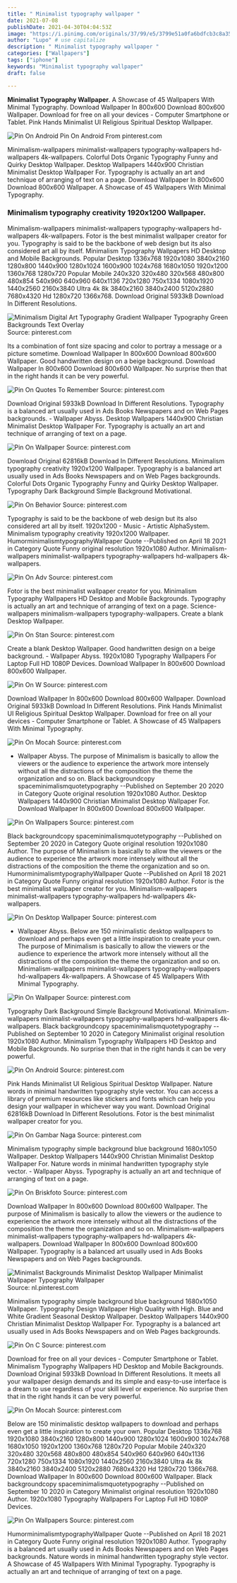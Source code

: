 ```yaml
---
title: " Minimalist typography wallpaper "
date: 2021-07-08
publishDate: 2021-04-30T04:04:53Z
image: "https://i.pinimg.com/originals/37/99/e5/3799e51a0fa6bdfcb3c8a359f0b0d5f6.jpg"
author: "Lupo" # use capitalize
description: " Minimalist typography wallpaper "
categories: ["Wallpapers"]
tags: ["iphone"]
keywords: "Minimalist typography wallpaper"
draft: false

---
```



**Minimalist Typography Wallpaper**. A Showcase of 45 Wallpapers With Minimal Typography. Download Wallpaper In 800x600 Download 800x600 Wallpaper. Download for free on all your devices - Computer Smartphone or Tablet. Pink Hands Minimalist UI Religious Spiritual Desktop Wallpaper.

![Pin On Android](https://i.pinimg.com/originals/83/b1/e2/83b1e27b5db4b8fdf1631b5c4b3c53cc.jpg "Pin On Android")
Pin On Android From pinterest.com


Minimalism-wallpapers minimalist-wallpapers typography-wallpapers hd-wallpapers 4k-wallpapers. Colorful Dots Organic Typography Funny and Quirky Desktop Wallpaper. Desktop Wallpapers 1440x900 Christian Minimalist Desktop Wallpaper For. Typography is actually an art and technique of arranging of text on a page. Download Wallpaper In 800x600 Download 800x600 Wallpaper. A Showcase of 45 Wallpapers With Minimal Typography.

### Minimalism typography creativity 1920x1200 Wallpaper.

Minimalism-wallpapers minimalist-wallpapers typography-wallpapers hd-wallpapers 4k-wallpapers. Fotor is the best minimalist wallpaper creator for you. Typography is said to be the backbone of web design but its also considered art all by itself. Minimalism Typography Wallpapers HD Desktop and Mobile Backgrounds. Popular Desktop 1336x768 1920x1080 3840x2160 1280x800 1440x900 1280x1024 1600x900 1024x768 1680x1050 1920x1200 1360x768 1280x720 Popular Mobile 240x320 320x480 320x568 480x800 480x854 540x960 640x960 640x1136 720x1280 750x1334 1080x1920 1440x2560 2160x3840 Ultra 4k 8k 3840x2160 3840x2400 5120x2880 7680x4320 Hd 1280x720 1366x768. Download Original 5933kB Download In Different Resolutions.


![Minimalism Digital Art Typography Gradient Wallpaper Typography Green Backgrounds Text Overlay](https://i.pinimg.com/originals/46/f9/56/46f95617ad45cf09bd5102fae30571ff.jpg "Minimalism Digital Art Typography Gradient Wallpaper Typography Green Backgrounds Text Overlay")
Source: pinterest.com

Its a combination of font size spacing and color to portray a message or a picture sometime. Download Wallpaper In 800x600 Download 800x600 Wallpaper. Good handwritten design on a beige background. Download Wallpaper In 800x600 Download 800x600 Wallpaper. No surprise then that in the right hands it can be very powerful.

![Pin On Quotes To Remember](https://i.pinimg.com/originals/61/bf/72/61bf7209b9e85d5b67c9b86fe98e4a03.png "Pin On Quotes To Remember")
Source: pinterest.com

Download Original 5933kB Download In Different Resolutions. Typography is a balanced art usually used in Ads Books Newspapers and on Web Pages backgrounds. - Wallpaper Abyss. Desktop Wallpapers 1440x900 Christian Minimalist Desktop Wallpaper For. Typography is actually an art and technique of arranging of text on a page.

![Pin On Wallpaper](https://i.pinimg.com/originals/81/6f/03/816f03fcdcf514f393c57b15d6bd082f.jpg "Pin On Wallpaper")
Source: pinterest.com

Download Original 62816kB Download In Different Resolutions. Minimalism typography creativity 1920x1200 Wallpaper. Typography is a balanced art usually used in Ads Books Newspapers and on Web Pages backgrounds. Colorful Dots Organic Typography Funny and Quirky Desktop Wallpaper. Typography Dark Background Simple Background Motivational.

![Pin On Behavior](https://i.pinimg.com/736x/fd/0f/dc/fd0fdc53ff57693a5e7346401d3d1209.jpg "Pin On Behavior")
Source: pinterest.com

Typography is said to be the backbone of web design but its also considered art all by itself. 1920x1200 - Music - Artistic AlphaSystem. Minimalism typography creativity 1920x1200 Wallpaper. HumorminimalismtypographyWallpaper Quote --Published on April 18 2021 in Category Quote Funny original resolution 1920x1080 Author. Minimalism-wallpapers minimalist-wallpapers typography-wallpapers hd-wallpapers 4k-wallpapers.

![Pin On Adv](https://i.pinimg.com/originals/f5/73/67/f57367a84ab66f36fed03426b6f1e64e.png "Pin On Adv")
Source: pinterest.com

Fotor is the best minimalist wallpaper creator for you. Minimalism Typography Wallpapers HD Desktop and Mobile Backgrounds. Typography is actually an art and technique of arranging of text on a page. Science-wallpapers minimalism-wallpapers typography-wallpapers. Create a blank Desktop Wallpaper.

![Pin On Stan](https://i.pinimg.com/originals/da/ea/59/daea59e68dec000ab9b38cb6cd3add46.jpg "Pin On Stan")
Source: pinterest.com

Create a blank Desktop Wallpaper. Good handwritten design on a beige background. - Wallpaper Abyss. 1920x1080 Typography Wallpapers For Laptop Full HD 1080P Devices. Download Wallpaper In 800x600 Download 800x600 Wallpaper.

![Pin On W](https://i.pinimg.com/originals/62/73/b6/6273b6b67c6d2929e7f4488f372cf5e7.jpg "Pin On W")
Source: pinterest.com

Download Wallpaper In 800x600 Download 800x600 Wallpaper. Download Original 5933kB Download In Different Resolutions. Pink Hands Minimalist UI Religious Spiritual Desktop Wallpaper. Download for free on all your devices - Computer Smartphone or Tablet. A Showcase of 45 Wallpapers With Minimal Typography.

![Pin On Mocah](https://i.pinimg.com/originals/f9/0d/4e/f90d4e6e5da7ca324b29a8a54fd21d06.jpg "Pin On Mocah")
Source: pinterest.com

- Wallpaper Abyss. The purpose of Minimalism is basically to allow the viewers or the audience to experience the artwork more intensely without all the distractions of the composition the theme the organization and so on. Black backgroundcopy spaceminimalismquotetypography --Published on September 20 2020 in Category Quote original resolution 1920x1080 Author. Desktop Wallpapers 1440x900 Christian Minimalist Desktop Wallpaper For. Download Wallpaper In 800x600 Download 800x600 Wallpaper.

![Pin On Wallpapers](https://i.pinimg.com/originals/98/7d/78/987d7852dbe2c5e124246f5d378f68d9.png "Pin On Wallpapers")
Source: pinterest.com

Black backgroundcopy spaceminimalismquotetypography --Published on September 20 2020 in Category Quote original resolution 1920x1080 Author. The purpose of Minimalism is basically to allow the viewers or the audience to experience the artwork more intensely without all the distractions of the composition the theme the organization and so on. HumorminimalismtypographyWallpaper Quote --Published on April 18 2021 in Category Quote Funny original resolution 1920x1080 Author. Fotor is the best minimalist wallpaper creator for you. Minimalism-wallpapers minimalist-wallpapers typography-wallpapers hd-wallpapers 4k-wallpapers.

![Pin On Desktop Wallpaper](https://i.pinimg.com/originals/b5/58/12/b558129846bdde32730cd3ddb7f8668f.jpg "Pin On Desktop Wallpaper")
Source: pinterest.com

- Wallpaper Abyss. Below are 150 minimalistic desktop wallpapers to download and perhaps even get a little inspiration to create your own. The purpose of Minimalism is basically to allow the viewers or the audience to experience the artwork more intensely without all the distractions of the composition the theme the organization and so on. Minimalism-wallpapers minimalist-wallpapers typography-wallpapers hd-wallpapers 4k-wallpapers. A Showcase of 45 Wallpapers With Minimal Typography.

![Pin On Wallpaper](https://i.pinimg.com/originals/30/6a/7d/306a7dfc4c4b1a2b67acd33c410bd6f1.jpg "Pin On Wallpaper")
Source: pinterest.com

Typography Dark Background Simple Background Motivational. Minimalism-wallpapers minimalist-wallpapers typography-wallpapers hd-wallpapers 4k-wallpapers. Black backgroundcopy spaceminimalismquotetypography --Published on September 10 2020 in Category Minimalist original resolution 1920x1080 Author. Minimalism Typography Wallpapers HD Desktop and Mobile Backgrounds. No surprise then that in the right hands it can be very powerful.

![Pin On Android](https://i.pinimg.com/originals/83/b1/e2/83b1e27b5db4b8fdf1631b5c4b3c53cc.jpg "Pin On Android")
Source: pinterest.com

Pink Hands Minimalist UI Religious Spiritual Desktop Wallpaper. Nature words in minimal handwritten typography style vector. You can access a library of premium resources like stickers and fonts which can help you design your wallpaper in whichever way you want. Download Original 62816kB Download In Different Resolutions. Fotor is the best minimalist wallpaper creator for you.

![Pin On Gambar Naga](https://i.pinimg.com/736x/9a/6a/5d/9a6a5d911176a08ce457f1f6c273dd5d.jpg "Pin On Gambar Naga")
Source: pinterest.com

Minimalism typography simple background blue background 1680x1050 Wallpaper. Desktop Wallpapers 1440x900 Christian Minimalist Desktop Wallpaper For. Nature words in minimal handwritten typography style vector. - Wallpaper Abyss. Typography is actually an art and technique of arranging of text on a page.

![Pin On Briskfoto](https://i.pinimg.com/originals/ba/3c/00/ba3c006b621046dc068c19c004ec658c.jpg "Pin On Briskfoto")
Source: pinterest.com

Download Wallpaper In 800x600 Download 800x600 Wallpaper. The purpose of Minimalism is basically to allow the viewers or the audience to experience the artwork more intensely without all the distractions of the composition the theme the organization and so on. Minimalism-wallpapers minimalist-wallpapers typography-wallpapers hd-wallpapers 4k-wallpapers. Download Wallpaper In 800x600 Download 800x600 Wallpaper. Typography is a balanced art usually used in Ads Books Newspapers and on Web Pages backgrounds.

![Minimalist Backgrounds Minimalist Desktop Wallpaper Minimalist Wallpaper Typography Wallpaper](https://i.pinimg.com/originals/17/36/1e/17361e1478841be44421f647576ce01b.jpg "Minimalist Backgrounds Minimalist Desktop Wallpaper Minimalist Wallpaper Typography Wallpaper")
Source: nl.pinterest.com

Minimalism typography simple background blue background 1680x1050 Wallpaper. Typography Design Wallpaper High Quality with High. Blue and White Gradient Seasonal Desktop Wallpaper. Desktop Wallpapers 1440x900 Christian Minimalist Desktop Wallpaper For. Typography is a balanced art usually used in Ads Books Newspapers and on Web Pages backgrounds.

![Pin On C](https://i.pinimg.com/originals/d4/10/3a/d4103a38625376fd275f6fded237cb4a.jpg "Pin On C")
Source: pinterest.com

Download for free on all your devices - Computer Smartphone or Tablet. Minimalism Typography Wallpapers HD Desktop and Mobile Backgrounds. Download Original 5933kB Download In Different Resolutions. It meets all your wallpaper design demands and its simple and easy-to-use interface is a dream to use regardless of your skill level or experience. No surprise then that in the right hands it can be very powerful.

![Pin On Mocah](https://i.pinimg.com/originals/39/f8/ca/39f8ca75d8bf9ed8547ffcdd732eb748.jpg "Pin On Mocah")
Source: pinterest.com

Below are 150 minimalistic desktop wallpapers to download and perhaps even get a little inspiration to create your own. Popular Desktop 1336x768 1920x1080 3840x2160 1280x800 1440x900 1280x1024 1600x900 1024x768 1680x1050 1920x1200 1360x768 1280x720 Popular Mobile 240x320 320x480 320x568 480x800 480x854 540x960 640x960 640x1136 720x1280 750x1334 1080x1920 1440x2560 2160x3840 Ultra 4k 8k 3840x2160 3840x2400 5120x2880 7680x4320 Hd 1280x720 1366x768. Download Wallpaper In 800x600 Download 800x600 Wallpaper. Black backgroundcopy spaceminimalismquotetypography --Published on September 10 2020 in Category Minimalist original resolution 1920x1080 Author. 1920x1080 Typography Wallpapers For Laptop Full HD 1080P Devices.

![Pin On Wallpapers](https://i.pinimg.com/originals/37/99/e5/3799e51a0fa6bdfcb3c8a359f0b0d5f6.jpg "Pin On Wallpapers")
Source: pinterest.com

HumorminimalismtypographyWallpaper Quote --Published on April 18 2021 in Category Quote Funny original resolution 1920x1080 Author. Typography is a balanced art usually used in Ads Books Newspapers and on Web Pages backgrounds. Nature words in minimal handwritten typography style vector. A Showcase of 45 Wallpapers With Minimal Typography. Typography is actually an art and technique of arranging of text on a page.

